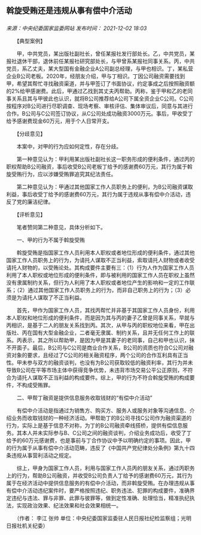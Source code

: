 ## 斡旋受贿还是违规从事有偿中介活动

### 

_来源：中央纪委国家监委网站_ _发布时间： 2021-12-02 18:03_

　　【典型案例】

　　甲，中共党员，某出版社副社长，曾任某报社发行部处长。乙，中共党员，某报社退休干部，退休前任某报社研究部处长，与甲曾系某报社同事关系。丙，中共党员，系乙丈夫，某大型国有金融企业A公司副总经理，与甲也相识。丁，某私营企业B公司老板。2020年，经朋友介绍，甲与丁相识。丁因公司融资需要找到甲，希望其帮忙寻找融资渠道，并与甲签订了书面协议，约定事成之后按照融资额的2%给甲感谢费。此后，甲通过乙找到其丈夫丙帮助。丙称，鉴于甲和乙的老同事关系且其与甲彼此也认识，就将B公司推荐给A公司下属全资企业C公司。C公司按程序对B公司进行尽职调查、现场考察、审核评估、集体审议后，同意与其进行合作。B公司与C公司签订协议，从C公司处成功融资3000万元。事后，甲收受丁给予感谢费现金60万元，用于个人日常开支。

　　【分歧意见】

　　本案中，对甲的行为应如何定性，存在分歧。

　　第一种意见认为：甲利用某出版社副社长这一职务形成的便利条件，通过丙的职权帮助B公司融资，事后收受B公司老板丁给予的感谢费60万元，其行为属于斡旋受贿行为，应以涉嫌受贿罪追究其纪法责任。

　　第二种意见认为：甲通过其他国家工作人员职务上的便利，为B公司融资谋取利益，事后收受丁给予的感谢费60万元，其行为属于违规从事有偿中介活动，违反了党的廉洁纪律。

　　【评析意见】

　　笔者赞同第二种意见，具体分析如下。

　　一、甲的行为不属于斡旋受贿

　　斡旋受贿是指国家工作人员利用本人职权或者地位形成的便利条件，通过其他国家工作人员职务上的行为，为请托人谋取不正当利益，索取请托人财物或者收受请托人财物的，以受贿论处。其构成要件主要有三：（1）行为人作为国家工作人员利用了本人职权或地位形成的便利条件，即与被利用的国家工作人员在职权上虽然没有隶属制约关系，但行为人利用了本人职权或者地位产生的影响和一定的工作联系；（2）通过其他国家工作人员职务上的行为，而非自己职务上的行为；（3）必须是为请托人谋取了不正当利益。

　　首先，甲作为国家工作人员，其找丙帮忙并非基于其国家工作人员身份，利用本人职权和地位形成的便利条件，而是因为其与丙的妻子乙曾是同事关系，早就与丙相识，是基于二人的朋友关系找到丙。其次，从甲与丙的职权地位来看，甲在出版社、丙在国有大型金融企业，二者毫无隶属、制约关系，且并无任何工作上的联系。丙表示，其之所以帮助甲，是因为甲是其妻子的老同事，自己和甲也认识，抹不开面子。最后，B公司与C公司是商业合作关系，B公司的资质也符合C公司对融资对象的要求，且经过了C公司的相关融资程序，两个公司的合作互利具有正当性。甲未参与双方的融资谈判，也没有为B公司获取较低的融资利率，其行为并未导致B公司在平等市场主体中获得竞争优势，未违背市场交易公平公正原则，不符合为请托人谋取不正当利益的构成要件。综上，甲的行为不符合斡旋受贿的构成要件，不构成受贿罪。

　　二、甲帮丁融资是提供信息服务收取钱财的“有偿中介活动”

　　有偿中介活动是指通过为销售方、购买方、服务人或服务对象等沟通信息、介绍业务而收取钱财的一种经济活动。甲帮助丁的B公司寻找C公司作为融资渠道的行为，实际上是基于信息不对称，为丁的B公司融资牵线搭桥，提供有偿信息服务。其本人并未实际参与B、C公司之间的融资谈判，介绍业务成功后，收受了丁给予的60万元感谢费，也是事前与丁合作协议中予以明确约定的事项。因此，甲的行为属于从事有偿中介活动范畴，违反了《中国共产党纪律处分条例》第九十四条违规从事营利活动之规定。

　　综上，甲身为国家工作人员，利用与国家工作人员丙的朋友关系，通过丙职务上的行为，帮助B公司融资，并收受B公司负责人丁给予的感谢费60万元，其行为属于在经济活动中提供信息服务的有偿中介活动，而非斡旋受贿。在办理违规从事有偿中介活动违纪案件时，要严格按照违纪、职务违法、犯罪的构成要件，准确界定违纪与违法、罪与非罪、此罪与彼罪等，做到定性准确、处理恰当，精准执纪执法，实现政治效果、纪法效果和社会效果相统一。

　　（作者： 李江 张帅 单位：中央纪委国家监委驻人民日报社纪检监察组；光明日报社机关纪委）